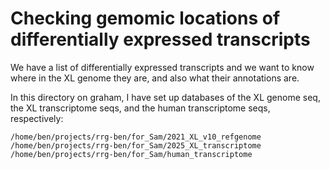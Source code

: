 # Checking gemomic locations of differentially expressed transcripts

We have a list of differentially expressed transcripts and we want to know where in the XL genome they are, and also what their annotations are.

In this directory on graham, I have set up databases of the XL genome seq, the XL transcriptome seqs, and the human transcriptome seqs, respectively:
```
/home/ben/projects/rrg-ben/for_Sam/2021_XL_v10_refgenome
/home/ben/projects/rrg-ben/for_Sam/2025_XL_transcriptome
/home/ben/projects/rrg-ben/for_Sam/human_transcriptome
```

